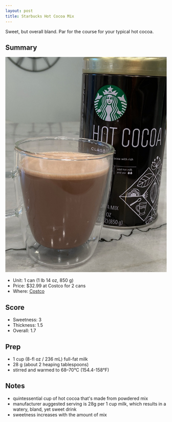 ```yaml
---
layout: post
title: Starbucks Hot Cocoa Mix
---
```


Sweet, but overall bland. Par for the course for your typical hot cocoa.

<!--excerpt-->

Summary
-------

![Starbucks Hot Cocoa](/images/starbucks-hot-cocoa-mix.jpg)

* Unit: 1 can (1 lb 14 oz, 850 g)
* Price: $32.99 at Costco for 2 cans
* Where: [Costco](https://www.costco.com/Starbucks-Classic-Hot-Cocoa-Mix-30-oz,-2-pack.product.100071096.html)

Score
-----
- Sweetness: 3
- Thickness: 1.5
- Overall: 1.7

Prep
----

- 1 cup (8-fl oz / 236 mL) full-fat milk
- 28 g (about 2 heaping tablespoons)
- stirred and warmed to 68–70°C (154.4-158°F)

Notes
-----
- quintessential cup of hot cocoa that's made from powdered mix
- manufacturer auggested serving is 28g per 1 cup milk, which results in a watery, bland, yet sweet drink
- sweetness increases with the amount of mix